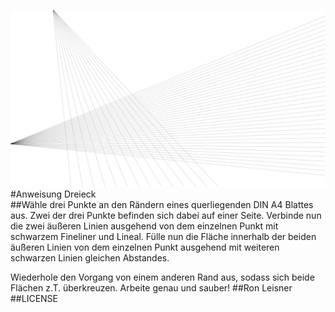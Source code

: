 ![image](screenshot.png)  
#Anweisung Dreieck   
##Wähle drei Punkte an den Rändern eines querliegenden DIN A4 Blattes aus. Zwei der drei Punkte befinden sich dabei auf einer Seite.
Verbinde nun die zwei äußeren Linien ausgehend von dem einzelnen Punkt mit schwarzem Fineliner und Lineal. Fülle nun die Fläche innerhalb der beiden äußeren Linien von dem einzelnen Punkt ausgehend mit weiteren schwarzen Linien gleichen Abstandes.

Wiederhole den Vorgang von einem anderen Rand aus, sodass sich beide Flächen z.T. überkreuzen. Arbeite genau und sauber! 
##Ron Leisner   
##LICENSE  
